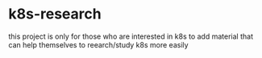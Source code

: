 # k8s-research
this project is only for those who are interested in k8s to add material that can help themselves to reearch/study k8s more easily 
